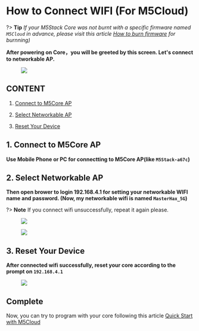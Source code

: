# How to Connect WIFI (For M5Cloud)

?> **Tip** *If your M5Stack Core was not burnt with a specific firmware named `M5Cloud` in advance, please visit this article [How to burn firmware](en/related_documents/how_to_burn_firmware) for burnning)*

**After powering on Core，you will be greeted by this screen. Let's connect to networkable AP.**

<figure>
    <img src="assets/img/related_documents/how_to_connect_wifi_with_m5cloud/m5stack_connet_wifi.png">
</figure>

## CONTENT

1. [Connect to M5Core AP](#connect-to-m5Core-AP)

2. [Select Networkable AP](#select-networkable-ap)

3. [Reset Your Device](#reset-your-device)

## 1. Connect to M5Core AP

**Use Mobile Phone or PC for connectting to M5Core AP(like `M5Stack-a67c`)**

## 2. Select Networkable AP

**Then open brower to login 192.168.4.1 for setting your networkable WIFI name and password. (Now, my networkable wifi is named `MasterHax_5G`)**

?> **Note** If you connect wifi unsuccessfully, repeat it again please.

<figure>
    <img src="assets/img/related_documents/how_to_connect_wifi_with_m5cloud/wifisetup.png">
</figure>

<figure>
    <img src="assets/img/related_documents/how_to_connect_wifi_with_m5cloud/wifi_connect_successfully.png">
</figure>

## 3. Reset Your Device

**After connected wifi successfully, reset your core according to the prompt on `192.168.4.1`**

<figure>
    <img src="assets/img/related_documents/how_to_connect_wifi_with_m5cloud/connected_wifi_m5cloud.png">
</figure>

## Complete

Now, you can try to program with your core following this article [Quick Start with M5Cloud](en/quick_start/m5core/m5stack_core_get_started_MicroPython_m5cloud)
